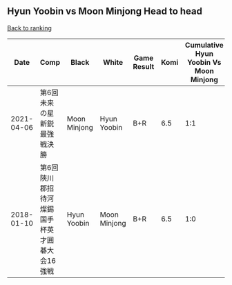 ## Hyun Yoobin vs Moon Minjong Head to head

[Back to ranking](../../index.md)




| **Date** | **Comp** | **Black** | **White** | **Game Result** | **Komi** | **Cumulative Hyun Yoobin Vs Moon Minjong** | **Hyun Yoobin Streak** | **Moon Minjong Streak** | 
| --- | --- | --- | --- | --- | --- | --- | --- | --- |
| 2021-04-06 | 第6回未来の星新鋭最強戦決勝 | Moon Minjong | Hyun Yoobin | B+R | 6.5 | 1:1 | 0 | 1 | 
| 2018-01-10 | 第6回陜川郡招待河燦錫国手杯英才囲碁大会16強戦 | Hyun Yoobin | Moon Minjong | B+R | 6.5 | 1:0 | 1 | 0 |




